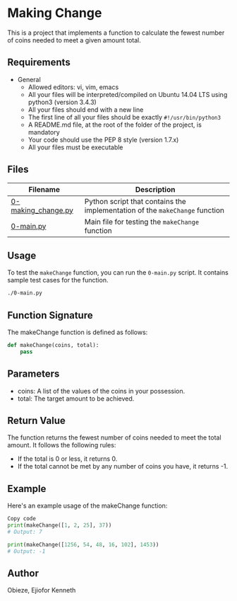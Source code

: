 # Making Change

This is a project that implements a function to calculate the fewest number of coins needed to meet a given amount total.

## Requirements

- General
  - Allowed editors: vi, vim, emacs
  - All your files will be interpreted/compiled on Ubuntu 14.04 LTS using python3 (version 3.4.3)
  - All your files should end with a new line
  - The first line of all your files should be exactly `#!/usr/bin/python3`
  - A README.md file, at the root of the folder of the project, is mandatory
  - Your code should use the PEP 8 style (version 1.7.x)
  - All your files must be executable

## Files

| Filename                 | Description                   |
| ------------------------ | ----------------------------- |
| [0-making_change.py](./0-making_change.py) | Python script that contains the implementation of the `makeChange` function |
| [0-main.py](./0-main.py) | Main file for testing the `makeChange` function |

## Usage

To test the `makeChange` function, you can run the `0-main.py` script. It contains sample test cases for the function.

```bash
./0-main.py
```

## Function Signature
The makeChange function is defined as follows:

```python
def makeChange(coins, total):
    pass
```

## Parameters
* coins: A list of the values of the coins in your possession.
* total: The target amount to be achieved.

## Return Value
The function returns the fewest number of coins needed to meet the total amount. It follows the following rules:
* If the total is 0 or less, it returns 0.
* If the total cannot be met by any number of coins you have, it returns -1.

## Example
Here's an example usage of the makeChange function:

```python
Copy code
print(makeChange([1, 2, 25], 37))
# Output: 7

print(makeChange([1256, 54, 48, 16, 102], 1453))
# Output: -1
```

## Author
Obieze, Ejiofor Kenneth
